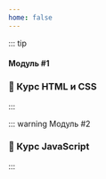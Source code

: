 ```yaml
---
home: false
---
```



::: tip <h4>Модуль #1</h4>
### <a :href="$withBase('/module-html')">🔰 Курс HTML и CSS</a>

:::

::: warning Модуль #2
### <a :href="$withBase('/module-js')">🔰 Курс JavaScript</a>
:::

